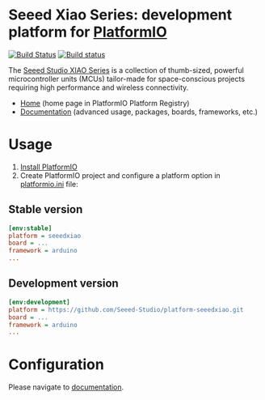 # Seeed Xiao Series: development platform for [PlatformIO](http://platformio.org)

[![Build Status](https://travis-ci.org/platformio/platform-atmelsam.svg?branch=develop)](https://travis-ci.org/platformio/platform-atmelsam)
[![Build status](https://ci.appveyor.com/api/projects/status/dj1c3b2d6fyxkoxq/branch/develop?svg=true)](https://ci.appveyor.com/project/ivankravets/platform-atmelsam/branch/develop)

The [Seeed Studio XIAO Series](https://wiki.seeedstudio.com/SeeedStudio_XIAO_Series_Introduction/) is a collection of thumb-sized, powerful microcontroller units (MCUs) tailor-made for space-conscious projects requiring high performance and wireless connectivity.

* [Home](http://platformio.org/platforms/seeedxiao) (home page in PlatformIO Platform Registry)
* [Documentation](http://docs.platformio.org/page/platforms/seeedxiao.html) (advanced usage, packages, boards, frameworks, etc.)

# Usage

1. [Install PlatformIO](http://platformio.org)
2. Create PlatformIO project and configure a platform option in [platformio.ini](http://docs.platformio.org/page/projectconf.html) file:

## Stable version

```ini
[env:stable]
platform = seeedxiao
board = ...
framework = arduino
...
```

## Development version

```ini
[env:development]
platform = https://github.com/Seeed-Studio/platform-seeedxiao.git
board = ...
framework = arduino
...
```

# Configuration

Please navigate to [documentation](http://docs.platformio.org/page/platforms/seeedxiao.html).

